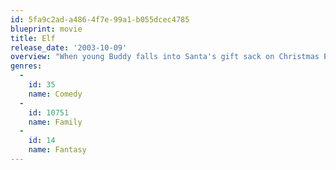 ```yaml
---
id: 5fa9c2ad-a486-4f7e-99a1-b055dcec4785
blueprint: movie
title: Elf
release_date: '2003-10-09'
overview: "When young Buddy falls into Santa's gift sack on Christmas Eve, he's transported back to the North Pole and raised as a toy-making elf by Santa's helpers. But as he grows into adulthood, he can't shake the nagging feeling that he doesn't belong. Buddy vows to visit Manhattan and find his real dad, a workaholic publisher."
genres:
  -
    id: 35
    name: Comedy
  -
    id: 10751
    name: Family
  -
    id: 14
    name: Fantasy
---
```

